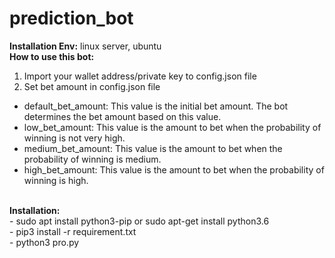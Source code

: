 # prediction_bot
<b>Installation Env:</b> linux server, ubuntu
<br><b>How to use this bot:</b>
1. Import your wallet address/private key to config.json file
2. Set bet amount in config.json file
  - default_bet_amount: This value is the initial bet amount. The bot determines the bet amount based on this value.
  - low_bet_amount: This value is the amount to bet when the probability of winning is not very high.
  - medium_bet_amount: This value is the amount to bet when the probability of winning is medium.
  - high_bet_amount: This value is the amount to bet when the probability of winning is high.
<br>
<b>Installation:</b><br>
  -  sudo apt install python3-pip  or sudo apt-get install python3.6<br>
  -  pip3 install -r requirement.txt<br>
  -  python3 pro.py 
